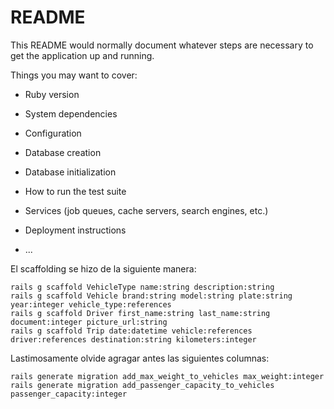 # README

This README would normally document whatever steps are necessary to get the
application up and running.

Things you may want to cover:

* Ruby version

* System dependencies

* Configuration

* Database creation

* Database initialization

* How to run the test suite

* Services (job queues, cache servers, search engines, etc.)

* Deployment instructions

* ...


El scaffolding se hizo de la siguiente manera:
```
rails g scaffold VehicleType name:string description:string
rails g scaffold Vehicle brand:string model:string plate:string year:integer vehicle_type:references
rails g scaffold Driver first_name:string last_name:string document:integer picture_url:string
rails g scaffold Trip date:datetime vehicle:references driver:references destination:string kilometers:integer

```
Lastimosamente olvide agragar antes las siguientes columnas:
```
rails generate migration add_max_weight_to_vehicles max_weight:integer
rails generate migration add_passenger_capacity_to_vehicles passenger_capacity:integer
```